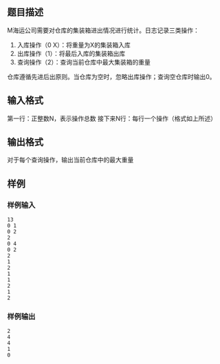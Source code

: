 ## 题目描述

M海运公司需要对仓库的集装箱进出情况进行统计。日志记录三类操作：
1. 入库操作（0 X）：将重量为X的集装箱入库
2. 出库操作（1）：将最后入库的集装箱出库
3. 查询操作（2）：查询当前仓库中最大集装箱的重量

仓库遵循先进后出原则。当仓库为空时，忽略出库操作；查询空仓库时输出0。

## 输入格式

第一行：正整数N，表示操作总数
接下来N行：每行一个操作（格式如上所述）

## 输出格式

对于每个查询操作，输出当前仓库中的最大重量

## 样例

### 样例输入
```
13
0 1
0 2
2
0 4
0 2
2
1
2
1
1
2
1
2
```

### 样例输出
```
2
4
4
1
0
```

